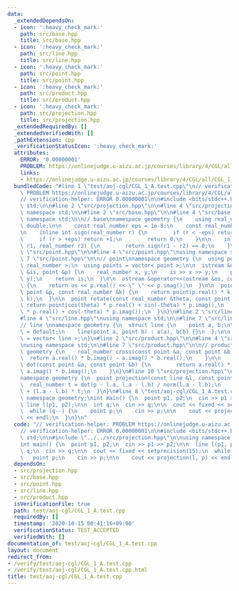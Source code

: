 ```yaml
---
data:
  _extendedDependsOn:
  - icon: ':heavy_check_mark:'
    path: src/base.hpp
    title: src/base.hpp
  - icon: ':heavy_check_mark:'
    path: src/line.hpp
    title: src/line.hpp
  - icon: ':heavy_check_mark:'
    path: src/point.hpp
    title: src/point.hpp
  - icon: ':heavy_check_mark:'
    path: src/product.hpp
    title: src/product.hpp
  - icon: ':heavy_check_mark:'
    path: src/projection.hpp
    title: src/projection.hpp
  _extendedRequiredBy: []
  _extendedVerifiedWith: []
  _pathExtension: cpp
  _verificationStatusIcon: ':heavy_check_mark:'
  attributes:
    ERROR: '0.00000001'
    PROBLEM: https://onlinejudge.u-aizu.ac.jp/courses/library/4/CGL/all/CGL_1_A
    links:
    - https://onlinejudge.u-aizu.ac.jp/courses/library/4/CGL/all/CGL_1_A
  bundledCode: "#line 1 \"test/aoj-cgl/CGL_1_A.test.cpp\"\n// verification-helper:\
    \ PROBLEM https://onlinejudge.u-aizu.ac.jp/courses/library/4/CGL/all/CGL_1_A\n\
    // verification-helper: ERROR 0.00000001\n\n#include <bits/stdc++.h>\nusing namespace\
    \ std;\n\n#line 2 \"src/projection.hpp\"\n\n#line 4 \"src/projection.hpp\"\nusing\
    \ namespace std;\n\n#line 2 \"src/base.hpp\"\n\n#line 4 \"src/base.hpp\"\nusing\
    \ namespace std;\n\n// base\nnamespace geometry {\n    using real_number = long\
    \ double;\n\n    const real_number eps = 1e-8;\n    const real_number pi = acos(-1);\n\
    \n    inline int sign(real_number r) {\n        if (r < -eps) return -1;\n   \
    \     if (r > +eps) return +1;\n        return 0;\n    }\n\n    inline bool is_equal(real_number\
    \ r1, real_number r2) {\n        return sign(r1 - r2) == 0;\n    }\n}\n#line 2\
    \ \"src/point.hpp\"\n\n#line 4 \"src/point.hpp\"\nusing namespace std;\n\n#line\
    \ 7 \"src/point.hpp\"\n\n// point\nnamespace geometry {\n  using point = complex<\
    \ real_number >;\n  using points = vector< point >;\n\n  istream &operator>>(istream\
    \ &is, point &p) {\n    real_number x, y;\n    is >> x >> y;\n    p = point(x,\
    \ y);\n    return is;\n  }\n\n  ostream &operator<<(ostream &os, const point &p)\
    \ {\n    return os << p.real() << \" \" << p.imag();\n  }\n\n  point operator*(const\
    \ point &p, const real_number &k) {\n    return point(p.real() * k, p.imag() *\
    \ k);\n  }\n\n  point rotate(const real_number &theta, const point &p) {\n   \
    \ return point(cos(theta) * p.real() + sin(-theta) * p.imag(),\n        sin(theta)\
    \ * p.real() + cos(-theta) * p.imag());\n  }\n}\n#line 2 \"src/line.hpp\"\n\n\
    #line 4 \"src/line.hpp\"\nusing namespace std;\n\n#line 7 \"src/line.hpp\"\n\n\
    // line \nnamespace geometry {\n  struct line {\n    point a, b;\n\n    line()\
    \ = default;\n    line(point a, point b) : a(a), b(b) {}\n  };\n\n  using lines\
    \ = vector< line >;\n}\n#line 2 \"src/product.hpp\"\n\n#line 4 \"src/product.hpp\"\
    \nusing namespace std;\n\n#line 7 \"src/product.hpp\"\n\n// product\nnamespace\
    \ geometry {\n    real_number cross(const point &a, const point &b) {\n      \
    \  return a.real() * b.imag() - a.imag() * b.real();\n    }\n\n    real_number\
    \ dot(const point &a, const point &b) {\n        return a.real() * b.real() +\
    \ a.imag() * b.imag();\n    }\n}\n#line 10 \"src/projection.hpp\"\n\n// projection\n\
    namespace geometry {\n  point projection(const line &l, const point &p) {\n  \
    \  real_number t = dot(p - l.a, l.a - l.b) / norm(l.a - l.b);\n    return l.a\
    \ + (l.a - l.b) * t;\n  }\n}\n#line 8 \"test/aoj-cgl/CGL_1_A.test.cpp\"\n\nusing\
    \ namespace geometry;\nint main() {\n  point p1, p2;\n  cin >> p1 >> p2;\n\n \
    \ line l(p1, p2);\n\n  int q;\n  cin >> q;\n\n  cout << fixed << setprecision(15);\n\
    \  while (q--) {\n    point p;\n    cin >> p;\n\n    cout << projection(l, p)\
    \ << endl;\n  }\n}\n"
  code: "// verification-helper: PROBLEM https://onlinejudge.u-aizu.ac.jp/courses/library/4/CGL/all/CGL_1_A\n\
    // verification-helper: ERROR 0.00000001\n\n#include <bits/stdc++.h>\nusing namespace\
    \ std;\n\n#include \"../../src/projection.hpp\"\n\nusing namespace geometry;\n\
    int main() {\n  point p1, p2;\n  cin >> p1 >> p2;\n\n  line l(p1, p2);\n\n  int\
    \ q;\n  cin >> q;\n\n  cout << fixed << setprecision(15);\n  while (q--) {\n \
    \   point p;\n    cin >> p;\n\n    cout << projection(l, p) << endl;\n  }\n}\n"
  dependsOn:
  - src/projection.hpp
  - src/base.hpp
  - src/point.hpp
  - src/line.hpp
  - src/product.hpp
  isVerificationFile: true
  path: test/aoj-cgl/CGL_1_A.test.cpp
  requiredBy: []
  timestamp: '2020-10-15 00:41:16+09:00'
  verificationStatus: TEST_ACCEPTED
  verifiedWith: []
documentation_of: test/aoj-cgl/CGL_1_A.test.cpp
layout: document
redirect_from:
- /verify/test/aoj-cgl/CGL_1_A.test.cpp
- /verify/test/aoj-cgl/CGL_1_A.test.cpp.html
title: test/aoj-cgl/CGL_1_A.test.cpp
---
```

